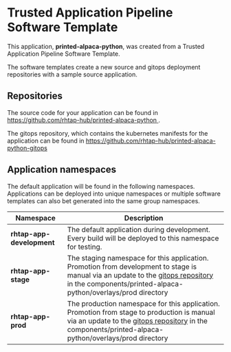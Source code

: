 # Trusted Application Pipeline Software Template

This application, **printed-alpaca-python**, was created from a Trusted Application Pipeline Software Template.

The software templates create a new source and gitops deployment repositories with a sample source application. 

## Repositories

The source code for your application can be found in [https://github.com/rhtap-hub/printed-alpaca-python ](https://github.com/rhtap-hub/printed-alpaca-python ).
 
The gitops repository, which contains the kubernetes manifests for the application can be found in 
[https://github.com/rhtap-hub/printed-alpaca-python-gitops ](https://github.com/rhtap-hub/printed-alpaca-python-gitops ) 

## Application namespaces 

The default application will be found in the following namespaces. Applications can be deployed into unique namespaces or multiple software templates can also bet generated into the same group namespaces.  

|  Namespace   |  Description   |  
| -------- | -------- |   
| **rhtap-app-development** | The default application during development. Every build will be deployed to this namespace for testing. | 
| **rhtap-app-stage** | The staging namespace for this application. Promotion from development to stage is manual via an update to the [gitops repository](https://github.com/rhtap-hub/printed-alpaca-python-gitops ) in the components/printed-alpaca-python/overlays/prod directory |  
| **rhtap-app-prod** | The production namespace for this application. Promotion from stage to production is manual via an update to the [gitops repository](https://github.com/rhtap-hub/printed-alpaca-python-gitops ) in the components/printed-alpaca-python/overlays/prod directory | 